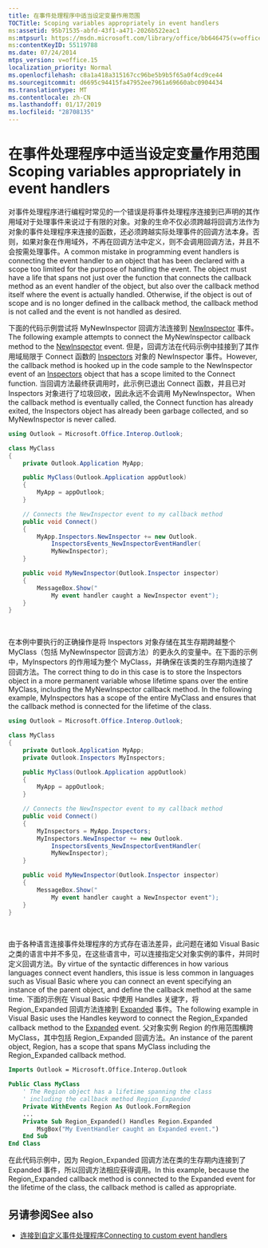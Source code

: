 ```yaml
---
title: 在事件处理程序中适当设定变量作用范围
TOCTitle: Scoping variables appropriately in event handlers
ms:assetid: 95b71535-abfd-43f1-a471-2026b522eac1
ms:mtpsurl: https://msdn.microsoft.com/library/office/bb646475(v=office.15)
ms:contentKeyID: 55119788
ms.date: 07/24/2014
mtps_version: v=office.15
localization_priority: Normal
ms.openlocfilehash: c8a1a418a315167cc96be5b9b5f65a0f4cd9ce44
ms.sourcegitcommit: d6695c94415fa47952ee7961a69660abc0904434
ms.translationtype: MT
ms.contentlocale: zh-CN
ms.lasthandoff: 01/17/2019
ms.locfileid: "28708135"
---
```

# <a name="scoping-variables-appropriately-in-event-handlers"></a><span data-ttu-id="30fb9-102">在事件处理程序中适当设定变量作用范围</span><span class="sxs-lookup"><span data-stu-id="30fb9-102">Scoping variables appropriately in event handlers</span></span>

<span data-ttu-id="30fb9-p101">对事件处理程序进行编程时常见的一个错误是将事件处理程序连接到已声明的其作用域对于处理事件来说过于有限的对象。对象的生命不仅必须跨越将回调方法作为对象的事件处理程序来连接的函数，还必须跨越实际处理事件的回调方法本身。否则，如果对象在作用域外，不再在回调方法中定义，则不会调用回调方法，并且不会按需处理事件。</span><span class="sxs-lookup"><span data-stu-id="30fb9-p101">A common mistake in programming event handlers is connecting the event handler to an object that has been declared with a scope too limited for the purpose of handling the event. The object must have a life that spans not just over the function that connects the callback method as an event handler of the object, but also over the callback method itself where the event is actually handled. Otherwise, if the object is out of scope and is no longer defined in the callback method, the callback method is not called and the event is not handled as desired.</span></span>

<span data-ttu-id="30fb9-106">下面的代码示例尝试将 MyNewInspector 回调方法连接到 [NewInspector](https://msdn.microsoft.com/library/bb612750\(v=office.15\)) 事件。</span><span class="sxs-lookup"><span data-stu-id="30fb9-106">The following example attempts to connect the MyNewInspector callback method to the [NewInspector](https://msdn.microsoft.com/library/bb612750\(v=office.15\)) event.</span></span> <span data-ttu-id="30fb9-107">但是，回调方法在代码示例中挂接到了其作用域局限于 Connect 函数的 [Inspectors](https://msdn.microsoft.com/library/bb623458\(v=office.15\)) 对象的 NewInspector 事件。</span><span class="sxs-lookup"><span data-stu-id="30fb9-107">However, the callback method is hooked up in the code sample to the NewInspector event of an [Inspectors](https://msdn.microsoft.com/library/bb623458\(v=office.15\)) object that has a scope limited to the Connect function.</span></span> <span data-ttu-id="30fb9-108">当回调方法最终获调用时，此示例已退出 Connect 函数，并且已对 Inspectors 对象进行了垃圾回收，因此永远不会调用 MyNewInspector。</span><span class="sxs-lookup"><span data-stu-id="30fb9-108">When the callback method is eventually called, the Connect function has already exited, the Inspectors object has already been garbage collected, and so MyNewInspector is never called.</span></span>

```csharp
using Outlook = Microsoft.Office.Interop.Outlook;

class MyClass
{
    private Outlook.Application MyApp;

    public MyClass(Outlook.Application appOutlook)
    {
        MyApp = appOutlook;
    }

    // Connects the NewInspector event to my callback method
    public void Connect()
    {
        MyApp.Inspectors.NewInspector += new Outlook.
            InspectorsEvents_NewInspectorEventHandler(
            MyNewInspector);
    }

    public void MyNewInspector(Outlook.Inspector inspector)
    {
        MessageBox.Show("
            My event handler caught a NewInspector event");
    }
}
```

<br/>

<span data-ttu-id="30fb9-p103">在本例中要执行的正确操作是将 Inspectors 对象存储在其生存期跨越整个 MyClass（包括 MyNewInspector 回调方法）的更永久的变量中。在下面的示例中，MyInspectors 的作用域为整个 MyClass，并确保在该类的生存期内连接了回调方法。</span><span class="sxs-lookup"><span data-stu-id="30fb9-p103">The correct thing to do in this case is to store the Inspectors object in a more permanent variable whose lifetime spans over the entire MyClass, including the MyNewInspector callback method. In the following example, MyInspectors has a scope of the entire MyClass and ensures that the callback method is connected for the lifetime of the class.</span></span>

```csharp
using Outlook = Microsoft.Office.Interop.Outlook;

class MyClass
{
    private Outlook.Application MyApp;
    private Outlook.Inspectors MyInspectors;

    public MyClass(Outlook.Application appOutlook)
    {
        MyApp = appOutlook;
    }

    // Connects the NewInspector event to my callback method
    public void Connect()
    {
        MyInspectors = MyApp.Inspectors;
        MyInspectors.NewInspector += new Outlook.
            InspectorsEvents_NewInspectorEventHandler(
            MyNewInspector);
    }

    public void MyNewInspector(Outlook.Inspector inspector)
    {
        MessageBox.Show("
            My event handler caught a NewInspector event");
    }
}
```

<br/>

<span data-ttu-id="30fb9-111">由于各种语言连接事件处理程序的方式存在语法差异，此问题在诸如 Visual Basic 之类的语言中并不多见，在这些语言中，可以连接指定父对象实例的事件，并同时定义回调方法。</span><span class="sxs-lookup"><span data-stu-id="30fb9-111">By virtue of the syntactic differences in how various languages connect event handlers, this issue is less common in languages such as Visual Basic where you can connect an event specifying an instance of the parent object, and define the callback method at the same time.</span></span> <span data-ttu-id="30fb9-112">下面的示例在 Visual Basic 中使用 Handles 关键字，将 Region\_Expanded 回调方法连接到 [Expanded](https://msdn.microsoft.com/library/bb609515\(v=office.15\)) 事件。</span><span class="sxs-lookup"><span data-stu-id="30fb9-112">The following example in Visual Basic uses the Handles keyword to connect the Region\_Expanded callback method to the [Expanded](https://msdn.microsoft.com/library/bb609515\(v=office.15\)) event.</span></span> <span data-ttu-id="30fb9-113">父对象实例 Region 的作用范围横跨 MyClass，其中包括 Region\_Expanded 回调方法。</span><span class="sxs-lookup"><span data-stu-id="30fb9-113">An instance of the parent object, Region, has a scope that spans MyClass including the Region\_Expanded callback method.</span></span>

```vb
Imports Outlook = Microsoft.Office.Interop.Outlook

Public Class MyClass
    ' The Region object has a lifetime spanning the class 
    ' including the callback method Region_Expanded
    Private WithEvents Region As Outlook.FormRegion
    ...
    Private Sub Region_Expanded() Handles Region.Expanded
        MsgBox("My EventHandler caught an Expanded event.")
    End Sub
End Class
```

<span data-ttu-id="30fb9-114">在此代码示例中，因为 Region\_Expanded 回调方法在类的生存期内连接到了 Expanded 事件，所以回调方法相应获得调用。</span><span class="sxs-lookup"><span data-stu-id="30fb9-114">In this example, because the Region\_Expanded callback method is connected to the Expanded event for the lifetime of the class, the callback method is called as appropriate.</span></span>

## <a name="see-also"></a><span data-ttu-id="30fb9-115">另请参阅</span><span class="sxs-lookup"><span data-stu-id="30fb9-115">See also</span></span>

- [<span data-ttu-id="30fb9-116">连接到自定义事件处理程序</span><span class="sxs-lookup"><span data-stu-id="30fb9-116">Connecting to custom event handlers</span></span>](connecting-to-custom-event-handlers.md)

